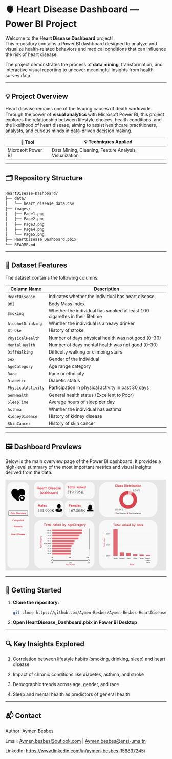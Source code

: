 # 🫀 Heart Disease Dashboard — Power BI Project

Welcome to the **Heart Disease Dashboard** project!  
This repository contains a Power BI dashboard designed to analyze and visualize health-related behaviors and medical conditions that can influence the risk of heart disease.

The project demonstrates the process of **data mining**, transformation, and interactive visual reporting to uncover meaningful insights from health survey data.

---

## 💡 Project Overview

Heart disease remains one of the leading causes of death worldwide. Through the power of **visual analytics** with Microsoft Power BI, this project explores the relationship between lifestyle choices, health conditions, and the likelihood of heart disease, aiming to assist healthcare practitioners, analysts, and curious minds in data-driven decision making.

| 🔧 **Tool**              | 💡 **Techniques Applied**                |
|---------------------------|------------------------------------------|
| Microsoft Power BI        | Data Mining, Cleaning, Feature Analysis, Visualization |

---

## 🗂️ Repository Structure

```plaintext
HeartDisease-Dashboard/
├── data/
│   └── heart_disease_data.csv
├── images/
│   ├── Page1.png
│   ├── Page2.png
│   ├── Page3.png
│   ├── Page4.png
│   └── Page5.png
├── HeartDisease_Dashboard.pbix
└── README.md 
```
---

## 🧾 Dataset Features

The dataset contains the following columns:

| Column Name           | Description |
|-----------------------|-------------|
| `HeartDisease`        | Indicates whether the individual has heart disease |
| `BMI`                 | Body Mass Index |
| `Smoking`             | Whether the individual has smoked at least 100 cigarettes in their lifetime |
| `AlcoholDrinking`     | Whether the individual is a heavy drinker |
| `Stroke`              | History of stroke |
| `PhysicalHealth`      | Number of days physical health was not good (0–30) |
| `MentalHealth`        | Number of days mental health was not good (0–30) |
| `DiffWalking`         | Difficulty walking or climbing stairs |
| `Sex`                 | Gender of the individual |
| `AgeCategory`         | Age range category |
| `Race`                | Race or ethnicity |
| `Diabetic`            | Diabetic status |
| `PhysicalActivity`    | Participation in physical activity in past 30 days |
| `GenHealth`           | General health status (Excellent to Poor) |
| `SleepTime`           | Average hours of sleep per day |
| `Asthma`              | Whether the individual has asthma |
| `KidneyDisease`       | History of kidney disease |
| `SkinCancer`          | History of skin cancer |

---

## 🖼️ Dashboard Previews

Below is the main overview page of the Power BI dashboard. It provides a high-level summary of the most important metrics and visual insights derived from the data.

![Dashboard Overview](images/Page1.png)

---

## 🚀 Getting Started

1. **Clone the repository:**
   ```bash
   git clone https://github.com/Aymen-Besbes/Aymen-Besbes-HeartDisease_Dashboard.git
2. **Open HeartDisease_Dashboard.pbix in Power BI Desktop**

---

## 🔍 Key Insights Explored

1. Correlation between lifestyle habits (smoking, drinking, sleep) and heart disease

2. Impact of chronic conditions like diabetes, asthma, and stroke

3. Demographic trends across age, gender, and race

4. Sleep and mental health as predictors of general health

---

## 📬 Contact
Author: Aymen Besbes

Email: Aymen.besbes@outlook.com | Aymen.besbes@ensi-uma.tn

LinkedIn: https://www.linkedin.com/in/aymen-besbes-158837245/
